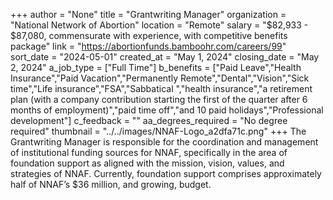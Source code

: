+++
author = "None"
title = "Grantwriting Manager"
organization = "National Network of Abortion"
location = "Remote"
salary = "$82,933 - $87,080, commensurate with experience, with competitive benefits package"
link = "https://abortionfunds.bamboohr.com/careers/99"
sort_date = "2024-05-01"
created_at = "May 1, 2024"
closing_date = "May 2, 2024"
a_job_type = ["Full Time"]
b_benefits = ["Paid Leave","Health Insurance","Paid Vacation","Permanently Remote","Dental","Vision","Sick time","Life insurance","FSA","Sabbatical ","health insurance","a retirement plan (with a company contribution starting the first of the quarter after 6 months of employment)","paid time off","and 10 paid holidays","Professional development"]
c_feedback = ""
aa_degrees_required = "No degree required"
thumbnail = "../../images/NNAF-Logo_a2dfa71c.png"
+++
The Grantwriting Manager is responsible for the coordination and management of institutional funding sources for NNAF, specifically in the area of foundation support as aligned with the mission, vision, values, and strategies of NNAF. Currently, foundation support comprises approximately half of NNAF’s $36 million, and growing, budget.